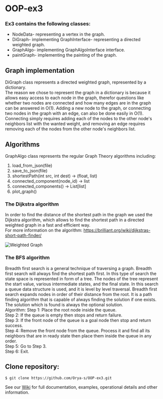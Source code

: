 # OOP-ex3
### Ex3 contains the following classes:
- NodeData- representing a vertex in the graph.
- DiGraph- implementing GraphInterface- representing a directed weighted graph.
- GraphAlgo- implementing GraphAlgoInterface interface.
- paintGraph- implementing the painting of the graph.

## Graph implementation
DiGraph class represents a directed weighted graph, represented by a dictionary. <br />
The reason we chose to represent the graph in a dictionary is because it allows easy access to each node in the graph, therefor questions
like whether two nodes are connected and how many edges are in the graph can be answered in O(1). Adding a new node to the graph, or
connecting two nodes in the graph with an edge, can also be done easily in O(1).  Connecting simply requires adding each of the nodes 
to the other node's neighbors list with the wanted weight, and removing an edge requires removing each of the nodes from the other node's 
neighbors list. 

## Algorithms
GraphAlgo class represents the regular Graph Theory algorithms including:
1. load_from_json(file)
2. save_to_json(file)
3. shortestPath(int src, int dest) -> (float, list)
4. connected_component(node_id) -> list
5. connected_components() -> List[list]
6. plot_graph()

### The Dijkstra algorithm
In order to find the distance of the shortest path in the graph we used the Dijkstra algorithm, which allows to find the shortest path in a directed weighted graph in 
a fast and efficient way.          
For more information on the algorithm: https://brilliant.org/wiki/dijkstras-short-path-finder/

![Weighted Graph](https://ds055uzetaobb.cloudfront.net/brioche/uploads/ydOEDFABWr-graph1.png?width=2400)

### The BFS algorithm
Breadth first search is a general technique of traversing a graph. Breadth first search will always find the shortest path first. In this type of search
the state space is represented in form of a tree. The nodes of the tree represent the start value, various intermediate states, and the final state. In this
search a queue data structure is used, and it is level by level traversal. Breadth first search expands nodes in order of their distance from the root. It is a
path finding algorithm that is capable of always finding the solution if one exists. The solution which is found is always the optional solution.  <br />
Algorithm:
Step 1: Place the root node inside the queue.  <br />
Step 2: If the queue is empty then stops and return failure.  <br />
Step 3: If the front node of the queue is a goal node then stop and return success.  <br />
Step 4: Remove the front node from the queue. Process it and find all its neighbors that are in ready state then place them inside the queue in any order.  <br />
Step 5: Go to Step 3.  <br />
Step 6: Exit.  <br />




## Clone repository:
```
$ git clone https://github.com/Orya-s/OOP-ex3.git 
```


See our [Wiki] for full documentation, examples, operational details and other information.



[Wiki]: https://github.com/Orya-s/OOP-ex3/wiki 
